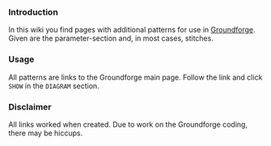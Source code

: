 ### Introduction

In this wiki you find pages with additional patterns for use in [Groundforge](https://d-bl.github.io/GroundForge/). Given are the parameter-section and, in most cases, stitches. 

### Usage
All patterns are links to the Groundforge main page. Follow the link and click `SHOW` in the `DIAGRAM` section.

### Disclaimer
All links worked when created. Due to work on the Groundforge coding, there may be hiccups.